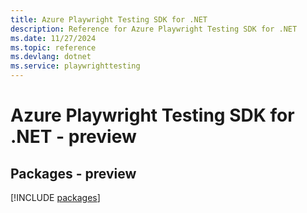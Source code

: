 ```yaml
---
title: Azure Playwright Testing SDK for .NET
description: Reference for Azure Playwright Testing SDK for .NET
ms.date: 11/27/2024
ms.topic: reference
ms.devlang: dotnet
ms.service: playwrighttesting
---
```

# Azure Playwright Testing SDK for .NET - preview
## Packages - preview
[!INCLUDE [packages](playwright-testing-index.md)]